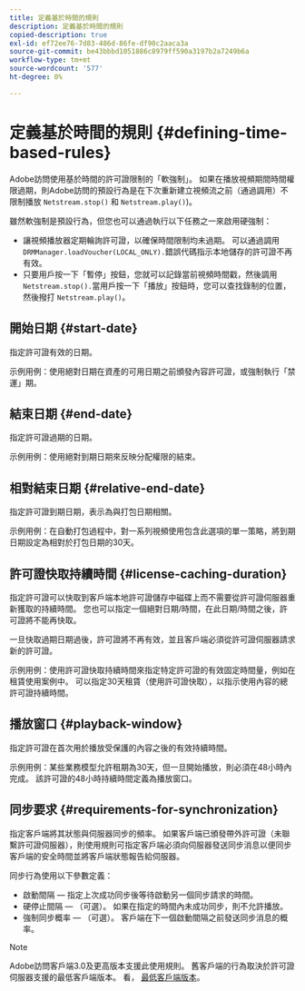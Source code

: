 ```yaml
---
title: 定義基於時間的規則
description: 定義基於時間的規則
copied-description: true
exl-id: ef72ee76-7d83-486d-86fe-df90c2aaca3a
source-git-commit: be43bbbd1051886c8979ff590a3197b2a7249b6a
workflow-type: tm+mt
source-wordcount: '577'
ht-degree: 0%

---
```


# 定義基於時間的規則 {#defining-time-based-rules}

Adobe訪問使用基於時間的許可證限制的「軟強制」。 如果在播放視頻期間時間權限過期，則Adobe訪問的預設行為是在下次重新建立視頻流之前（通過調用）不限制播放 `Netstream.stop()` 和 `Netstream.play()`)。

雖然軟強制是預設行為，但您也可以通過執行以下任務之一來啟用硬強制：

* 讓視頻播放器定期輪詢許可證，以確保時間限制均未過期。 可以通過調用 `DRMManager.loadVoucher(LOCAL_ONLY).`錯誤代碼指示本地儲存的許可證不再有效。
* 只要用戶按一下「暫停」按鈕，您就可以記錄當前視頻時間戳，然後調用 `Netstream.stop().`當用戶按一下「播放」按鈕時，您可以查找錄制的位置，然後撥打 `Netstream.play()`。

## 開始日期 {#start-date}

指定許可證有效的日期。

示例用例：使用絕對日期在資產的可用日期之前頒發內容許可證，或強制執行「禁運」期。

## 結束日期 {#end-date}

指定許可證過期的日期。

示例用例：使用絕對到期日期來反映分配權限的結束。

## 相對結束日期 {#relative-end-date}

指定許可證到期日期，表示為與打包日期相關。

示例用例：在自動打包過程中，對一系列視頻使用包含此選項的單一策略，將到期日期設定為相對於打包日期的30天。

## 許可證快取持續時間 {#license-caching-duration}

指定許可證可以快取到客戶端本地許可證儲存中磁碟上而不需要從許可證伺服器重新獲取的持續時間。 您也可以指定一個絕對日期/時間，在此日期/時間之後，許可證將不能再快取。

一旦快取過期日期過後，許可證將不再有效，並且客戶端必須從許可證伺服器請求新的許可證。

示例用例：使用許可證快取持續時間來指定特定許可證的有效固定時間量，例如在租賃使用案例中。 可以指定30天租賃（使用許可證快取），以指示使用內容的總許可證持續時間。

## 播放窗口 {#playback-window}

指定許可證在首次用於播放受保護的內容之後的有效持續時間。

示例用例：某些業務模型允許租期為30天，但一旦開始播放，則必須在48小時內完成。 該許可證的48小時持續時間定義為播放窗口。

## 同步要求 {#requirements-for-synchronization}

指定客戶端將其狀態與伺服器同步的頻率。 如果客戶端已頒發帶外許可證（未聯繫許可證伺服器），則使用規則可指定客戶端必須向伺服器發送同步消息以便同步客戶端的安全時間並將客戶端狀態報告給伺服器。

同步行為使用以下參數定義：

* 啟動間隔 — 指定上次成功同步後等待啟動另一個同步請求的時間。
* 硬停止間隔 — （可選）。 如果在指定的時間內未成功同步，則不允許播放。
* 強制同步概率 — （可選）。 客戶端在下一個啟動間隔之前發送同步消息的概率。

>[!NOTE]
>
>Adobe訪問客戶端3.0及更高版本支援此使用規則。 舊客戶端的行為取決於許可證伺服器支援的最低客戶端版本。 看， [最低客戶端版本](../../../../aaxs-protecting-content/content-implementing-the-license-server/content-handling-license-reqs/content-minimum-client-version.md)。
